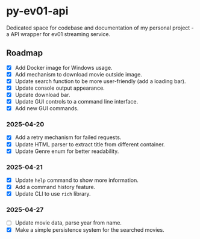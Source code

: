 # py-ev01-api
Dedicated space for codebase and documentation of my personal project - a API wrapper for ev01 streaming service.

## Roadmap
- [X] Add Docker image for Windows usage.
- [X] Add mechanism to download movie outside image.
- [X] Update search function to be more user-friendly (add a loading bar).
- [X] Update console output appearance.
- [X] Update download bar.
- [X] Update GUI controls to a command line interface.
- [X] Add new GUI commands.

### 2025-04-20
- [X] Add a retry mechanism for failed requests.
- [X] Update HTML parser to extract title from different container.
- [X] Update Genre enum for better readability.

### 2025-04-21
- [X] Update `help` command to show more information.
- [X] Add a command history feature.
- [X] Update CLI to use `rich` library.

### 2025-04-27
- [ ] Update movie data, parse year from name.
- [X] Make a simple persistence system for the searched movies.